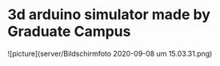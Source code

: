 # 3d arduino simulator made by Graduate Campus
![picture](server/Bildschirmfoto 2020-09-08 um 15.03.31.png)

